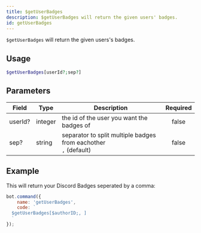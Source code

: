```yaml
---
title: $getUserBadges
description: $getUserBadges will return the given users' badges.
id: getUserBadges
---
```


`$getUserBadges` will return the given users's badges.

## Usage

```php
$getUserBadges[userId?;sep?]
```

## Parameters

| Field   | Type    | Description                                                            | Required |
|---------|---------|------------------------------------------------------------------------|:--------:|
| userId? | integer | the id of the user you want the badges of                              |  false   |
| sep?    | string  | separator to split multiple badges from eachother <br /> `,` (default) |  false   |

## Example

This will return your Discord Badges seperated by a comma:

```javascript
bot.command({
    name: 'getUserBadges',
    code: `
  $getUserBadges[$authorID;, ]
  `
});
```